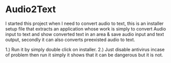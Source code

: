 # Audio2Text
I started this project when I need to convert audio to text, this is an installer setup file that extracts an application whose work is simply to convert Audio input to text and show converted text in an area &amp; save audio input and text output, secondly it can also converts preexisted audio to text.

1.) Run it by simply double click on installer.
2.) Just disable antivirus incase of problem then run it simply it shows that it can be dangerous but it is not.
